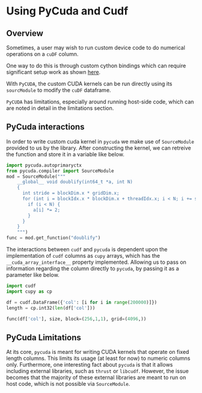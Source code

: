 # Using PyCuda and Cudf
## Overview
Sometimes, a user may wish to run custom device code to do numerical operations on a `cuDF` column. 

One way to do this is through custom cython bindings which can require significant setup work as shown [here](https://github.com/rapidsai/rapids-examples/tree/main/shareable-dataframes).

With `PyCUDA`,  the custom CUDA kernels can be run directly using its` sourcModule` to modify the `cuDF`  dataframe.   

`PyCUDA` has limitations, especially around running host-side code, which can are noted in detail in the limitations section.  

## PyCuda interactions
In order to write custom cuda kernel in `pycuda` we make use of `SourceModule` provided to us by the library. After constructing the kernel, we can retreive the function and store it in a variable like below.
```python
import pycuda.autoprimaryctx
from pycuda.compiler import SourceModule
mod = SourceModule("""
    __global__ void doublify(int64_t *a, int N)
    {
      int stride = blockDim.x * gridDim.x;
      for (int i = blockIdx.x * blockDim.x + threadIdx.x; i < N; i += stride) {
        if (i < N) {
          a[i] *= 2;
        }
      }
    }
    """)
func = mod.get_function("doublify")
```
The interactions between `cudf` and `pycuda` is dependent upon the implementation of `cudf` columns as `cupy` arrays, which has the `__cuda_array_interface__` property implemented. Allowing us to pass on information regarding the column directly to `pycuda`, by passing it as a parameter like below.
```python
import cudf
import cupy as cp

df = cudf.DataFrame({'col': [i for i in range(200000)]})
length = cp.int32(len(df['col']))

func(df['col'], size, block=(256,1,1), grid=(4096,))
```

## PyCuda Limitations
At its core, `pycuda` is meant for writing CUDA kernels that operate on fixed length columns. This limits its usage (at least for now) to numeric columns only. Furthermore, one interesting fact about `pycuda` is that it allows including external libraries, such as `thrust` or `libcudf`. However, the issue becomes that the majority of these external libraries are meant to run on host code, which is not possible via `SourceModule`.
